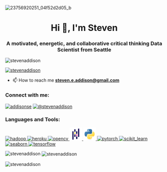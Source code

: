 ![23756920251_04f52d2d05_b](https://user-images.githubusercontent.com/92377177/155591875-70b0313f-48f0-4a99-aa59-aacda6ec5f22.jpg)

<h1 align="center">Hi 👋, I'm Steven</h1>
<h3 align="center">A motivated, energetic, and collaborative critical thinking Data Scientist from Seattle</h3>

<p align="left"> <img src="https://komarev.com/ghpvc/?username=stevenaddison&label=Profile%20views&color=0e75b6&style=flat" alt="stevenaddison" /> </p>

<p align="left"> <a href="https://github.com/ryo-ma/github-profile-trophy"><img src="https://github-profile-trophy.vercel.app/?username=stevenaddison" alt="stevenaddison" /></a> </p>

- 📫 How to reach me **steven.e.addison@gmail.com**

<h3 align="left">Connect with me:</h3>
<p align="left">
<a href="https://linkedin.com/in/addisonse" target="blank"><img align="center" src="https://raw.githubusercontent.com/rahuldkjain/github-profile-readme-generator/master/src/images/icons/Social/linked-in-alt.svg" alt="addisonse" height="30" width="40" /></a>
<a href="https://medium.com/@stevenaddison" target="blank"><img align="center" src="https://raw.githubusercontent.com/rahuldkjain/github-profile-readme-generator/master/src/images/icons/Social/medium.svg" alt="@stevenaddison" height="30" width="40" /></a>
</p>

<h3 align="left">Languages and Tools:</h3>
<p align="left"> <a href="https://hadoop.apache.org/" target="_blank" rel="noreferrer"> <img src="https://www.vectorlogo.zone/logos/apache_hadoop/apache_hadoop-icon.svg" alt="hadoop" width="40" height="40"/> </a> <a href="https://heroku.com" target="_blank" rel="noreferrer"> <img src="https://www.vectorlogo.zone/logos/heroku/heroku-icon.svg" alt="heroku" width="40" height="40"/> </a> <a href="https://opencv.org/" target="_blank" rel="noreferrer"> <img src="https://www.vectorlogo.zone/logos/opencv/opencv-icon.svg" alt="opencv" width="40" height="40"/> </a> <a href="https://pandas.pydata.org/" target="_blank" rel="noreferrer"> <img src="https://raw.githubusercontent.com/devicons/devicon/2ae2a900d2f041da66e950e4d48052658d850630/icons/pandas/pandas-original.svg" alt="pandas" width="40" height="40"/> </a> <a href="https://www.python.org" target="_blank" rel="noreferrer"> <img src="https://raw.githubusercontent.com/devicons/devicon/master/icons/python/python-original.svg" alt="python" width="40" height="40"/> </a> <a href="https://pytorch.org/" target="_blank" rel="noreferrer"> <img src="https://www.vectorlogo.zone/logos/pytorch/pytorch-icon.svg" alt="pytorch" width="40" height="40"/> </a> <a href="https://scikit-learn.org/" target="_blank" rel="noreferrer"> <img src="https://upload.wikimedia.org/wikipedia/commons/0/05/Scikit_learn_logo_small.svg" alt="scikit_learn" width="40" height="40"/> </a> <a href="https://seaborn.pydata.org/" target="_blank" rel="noreferrer"> <img src="https://seaborn.pydata.org/_images/logo-mark-lightbg.svg" alt="seaborn" width="40" height="40"/> </a> <a href="https://www.tensorflow.org" target="_blank" rel="noreferrer"> <img src="https://www.vectorlogo.zone/logos/tensorflow/tensorflow-icon.svg" alt="tensorflow" width="40" height="40"/> </a> </p>

<p><img align="left" src="https://github-readme-stats.vercel.app/api/top-langs?username=stevenaddison&show_icons=true&locale=en&layout=compact" alt="stevenaddison" /></p>

<p>&nbsp;<img align="center" src="https://github-readme-stats.vercel.app/api?username=stevenaddison&show_icons=true&locale=en" alt="stevenaddison" /></p>

<p><img align="center" src="https://github-readme-streak-stats.herokuapp.com/?user=stevenaddison&" alt="stevenaddison" /></p>
